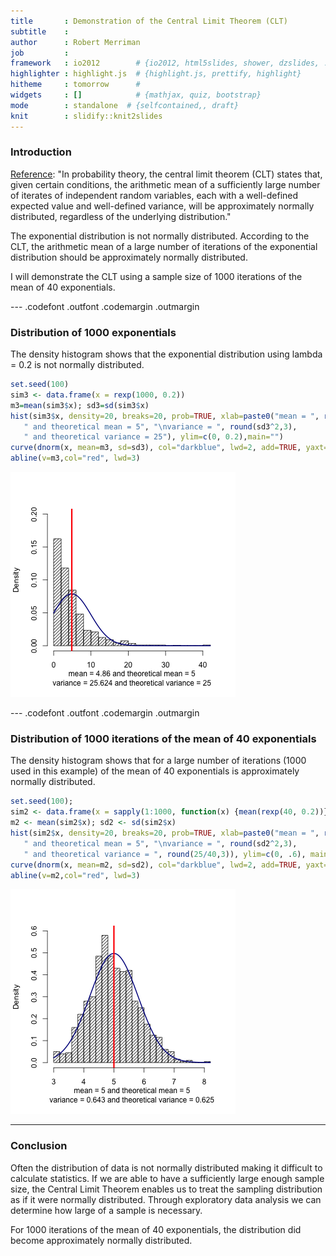 ```yaml
---
title       : Demonstration of the Central Limit Theorem (CLT)
subtitle    : 
author      : Robert Merriman
job         : 
framework   : io2012        # {io2012, html5slides, shower, dzslides, ...}
highlighter : highlight.js  # {highlight.js, prettify, highlight}
hitheme     : tomorrow      # 
widgets     : []            # {mathjax, quiz, bootstrap}
mode        : standalone  # {selfcontained,, draft}
knit        : slidify::knit2slides
---
```

### <b>Introduction</b>
[Reference](https://en.wikipedia.org/wiki/Central_limit_theorem): "In probability theory, the central limit theorem (CLT) states that, given certain conditions, the arithmetic mean of a sufficiently large number of iterates of independent random variables, each with a well-defined expected value and well-defined variance, will be approximately normally distributed, regardless of the underlying distribution."

The exponential distribution is not normally distributed. According to the CLT, the arithmetic mean of a large number of iterations of the exponential distribution should be approximately normally distributed.

I will demonstrate the CLT using a sample size of 1000 iterations of the mean of 40 exponentials.

--- .codefont .outfont .codemargin .outmargin
### <b>Distribution of 1000 exponentials</b>
The density histogram shows that the exponential distribution using lambda = 0.2 is not normally distributed.

```r
set.seed(100)
sim3 <- data.frame(x = rexp(1000, 0.2))
m3=mean(sim3$x); sd3=sd(sim3$x)
hist(sim3$x, density=20, breaks=20, prob=TRUE, xlab=paste0("mean = ", round(m3,2), 
   " and theoretical mean = 5", "\nvariance = ", round(sd3^2,3), 
   " and theoretical variance = 25"), ylim=c(0, 0.2),main="")
curve(dnorm(x, mean=m3, sd=sd3), col="darkblue", lwd=2, add=TRUE, yaxt="n")
abline(v=m3,col="red", lwd=3)
```

![plot of chunk unnamed-chunk-1](assets/fig/unnamed-chunk-1-1.png) 

--- .codefont .outfont .codemargin .outmargin
### <b>Distribution of 1000 iterations of the mean of 40 exponentials</b>
The density histogram shows that for a large number of iterations (1000 used in this example) of the mean of 40 exponentials is approximately normally distributed.

```r
set.seed(100); 
sim2 <- data.frame(x = sapply(1:1000, function(x) {mean(rexp(40, 0.2))}))
m2 <- mean(sim2$x); sd2 <- sd(sim2$x)
hist(sim2$x, density=20, breaks=20, prob=TRUE, xlab=paste0("mean = ", round(m2,3),
   " and theoretical mean = 5", "\nvariance = ", round(sd2^2,3), 
   " and theoretical variance = ", round(25/40,3)), ylim=c(0, .6), main="")
curve(dnorm(x, mean=m2, sd=sd2), col="darkblue", lwd=2, add=TRUE, yaxt="n")
abline(v=m2,col="red", lwd=3)
```

![plot of chunk unnamed-chunk-2](assets/fig/unnamed-chunk-2-1.png) 

---
### <b>Conclusion</b>
Often the distribution of data is not normally distributed making it difficult to calculate statistics. If we are able to have a sufficiently large enough sample size, the Central Limit Theorem enables us to treat the sampling distribution as if it were normally distributed. Through exploratory data analysis we can determine how large of a sample is necessary.

For 1000 iterations of the mean of 40 exponentials, the distribution did become approximately normally distributed.
